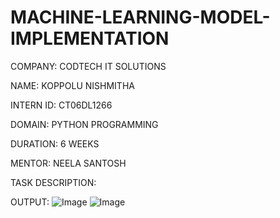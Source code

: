 # MACHINE-LEARNING-MODEL-IMPLEMENTATION

COMPANY: CODTECH IT SOLUTIONS

NAME: KOPPOLU NISHMITHA

INTERN ID: CT06DL1266

DOMAIN: PYTHON PROGRAMMING

DURATION: 6 WEEKS

MENTOR: NEELA SANTOSH

TASK DESCRIPTION:

OUTPUT:
![Image](https://github.com/user-attachments/assets/feb3dd82-c3e5-4293-9172-debb64220628)
![Image](https://github.com/user-attachments/assets/09e468a2-7934-4461-b067-11f5f2f37a22)
